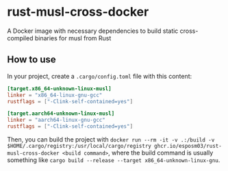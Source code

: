 # rust-musl-cross-docker

A Docker image with necessary dependencies to build static cross-compiled binaries for musl from Rust

## How to use

In your project, create a `.cargo/config.toml` file with this content:

```toml
[target.x86_64-unknown-linux-musl]
linker = "x86_64-linux-gnu-gcc"
rustflags = ["-Clink-self-contained=yes"]

[target.aarch64-unknown-linux-musl]
linker = "aarch64-linux-gnu-gcc"
rustflags = ["-Clink-self-contained=yes"]
```

Then, you can build the project with `docker run --rm -it -v .:/build -v $HOME/.cargo/registry:/usr/local/cargo/registry ghcr.io/esposm03/rust-musl-cross-docker <build command>`,
where the build command is usually something like `cargo build --release --target x86_64-unknown-linux-gnu`.